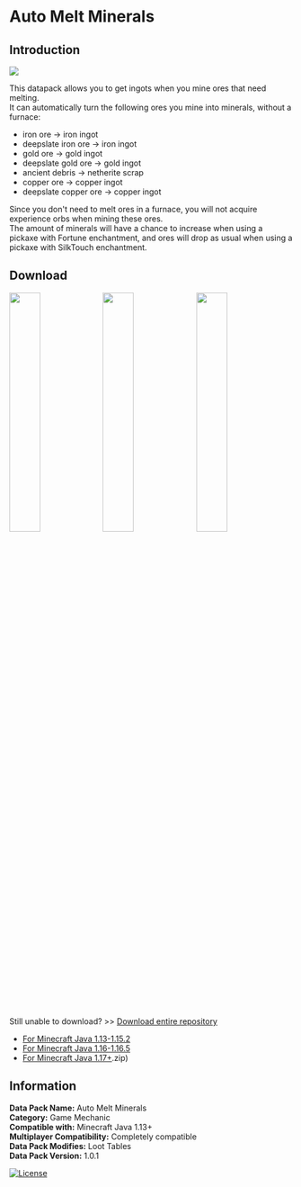 # Auto Melt Minerals
## Introduction

<img align="center" src="https://cdn.jsdelivr.net/gh/katorly/AutoMeltMinerals/screenshots/screenshot1.png">

This datapack allows you to get ingots when you mine ores that need melting.<br>
It can automatically turn the following ores you mine into minerals, without a furnace:<br>
- iron ore -> iron ingot
- deepslate iron ore -> iron ingot
- gold ore -> gold ingot
- deepslate gold ore -> gold ingot
- ancient debris -> netherite scrap
- copper ore -> copper ingot
- deepslate copper ore -> copper ingot


Since you don't need to melt ores in a furnace, you will not acquire experience orbs when mining these ores.<br>
The amount of minerals will have a chance to increase when using a pickaxe with Fortune enchantment, and ores will drop as usual when using a pickaxe with SilkTouch enchantment.

## Download
<a href="https://github.com/katorly/AutoMeltMinerals/raw/master/Auto%20Melt%20Minerals.zip" target="_blank"><img align="center" width="33%" src="https://cdn.jsdelivr.net/gh/katorly/katorly/SocialLinks/Download1.png"></a><a href="https://github.com.cnpmjs.org/katorly/AutoMeltMinerals/raw/master/Auto%20Melt%20Minerals.zip" target="_blank"><img align="center" width="33%" src="https://cdn.jsdelivr.net/gh/katorly/katorly/SocialLinks/Download2.png"></a><a href="https://hub.fastgit.org/katorly/AutoMeltMinerals/raw/master/Auto%20Melt%20Minerals.zip" target="_blank"><img align="center" width="33%" src="https://cdn.jsdelivr.net/gh/katorly/katorly/SocialLinks/Download3.png"></a><br>
Still unable to download? >> [Download entire repository](https://github.com.cnpmjs.org/katorly/AutoMeltMinerals/archive/refs/heads/master.zip)
- [For Minecraft Java 1.13-1.15.2](https://github.com/katorly/AutoMeltMinerals/raw/master/Auto%20Melt%20Minerals(1.13-1.15.2).zip)
- [For Minecraft Java 1.16-1.16.5](https://github.com/katorly/AutoMeltMinerals/raw/master/Auto%20Melt%20Minerals(1.16-1.16.5).zip)
- [For Minecraft Java 1.17+](https://github.com/katorly/AutoMeltMinerals/raw/master/Auto%20Melt%20Minerals).zip)

## Information
<b>Data Pack Name:</b> Auto Melt Minerals<br>
<b>Category:</b> Game Mechanic<br>
<b>Compatible with:</b> Minecraft Java 1.13+<br>
<b>Multiplayer Compatibility:</b> Completely compatible<br>
<b>Data Pack Modifies:</b> Loot Tables<br>
<b>Data Pack Version:</b> 1.0.1<br>

[![License](https://img.shields.io/badge/license-CC--BY--NC--ND--4.0-green?style=for-the-badge)](http://creativecommons.org/licenses/by-nc-nd/4.0)
